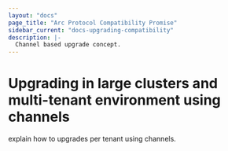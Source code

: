 ```yaml
---
layout: "docs"
page_title: "Arc Protocol Compatibility Promise"
sidebar_current: "docs-upgrading-compatibility"
description: |-
  Channel based upgrade concept.
---
```


# Upgrading in large clusters and multi-tenant environment using channels

explain how to upgrades per tenant using channels.
